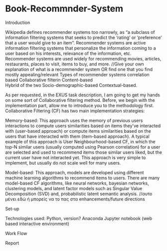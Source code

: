 # Book-Recommnder-System

Introduction 

Wikipedia defines recommender systems too narrowly, as “a subclass of information filtering systems that seeks to predict the ‘rating’ or ‘preference’ that a user would give to an item”. Recommender systems are active information filtering systems that personalize the information coming to a user based on his interests, relevance of the information, etc. Recommender systems are used widely for recommending movies, articles, restaurants, places to visit, items to buy, and more. //Give your own explanation of what is a recommender system OR find one that you find mostly appealing/relevant 
Types of recommender systems 
correlation based 
Collaborative filterin 
Content-based  
Hybrid of the two 
Socio-demographic-based 
Contextual-based. 
 
 
 
As per requested, in the EXUS task description, I am going to get my hands on some sort of Collaborative filtering method. Before, we begin with the implementation part, allow me to introduce you to the methodology first. 
Collaborative Filtering (CF) has two main implementation strategies: 
 
Memory-based: This approach uses the memory of previous users interactions to compute users similarities based on items they've interacted with (user-based approach) or compute items similarities based on the users that have interacted with them (item-based approach). 
A typical example of this approach is User Neighbourhood-based CF, in which the top-N similar users (usually computed using Pearson correlation) for a user are selected and used to recommend items those similar users liked, but the current user have not interacted yet. This approach is very simple to implement, but usually do not scale well for many users.  
 
Model-based: This approach, models are developed using different machine learning algorithms to recommend items to users. There are many model-based CF algorithms, like neural networks, bayesian networks, clustering models, and latent factor models such as Singular Value Decomposition (SVD) and, probabilistic latent semantic analysis. //αυτο μένει εδώ ή μπορείς να το πας στα enhancements/future directions 
 
 
Set-up 
 
Technologies used: Python, version? Anaconda 
                   Jupyter notebook (web based interactive environment) 



Work Flow

Report


